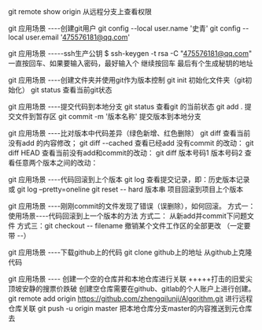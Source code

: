 git remote show origin       从远程分支上查看权限



git 应用场景   ----创建git用户
git config --local user.name '史青'
git config --local user.email '475576181@qq.com'

git 应用场景   -----ssh生产公钥 
$ ssh-keygen -t rsa -C "475576181@qq.com"
一直按回车、如果要输入密码，最好输入个
继续按回车
最后有个生成秘钥的地址  

git 应用场景   ----创建文件夹并使用git作为版本控制
git  init                    初始化文件夹（git初始化）
git  status                  查看当前git状态

git 应用场景   ----提交代码到本地分支
git status                   查看git 的当前状态
git add .                    提交文件到暂存区
git commit -m '版本名称'      提交版本到本地分支

git 应用场景   ----比对版本中代码差异（绿色新增、红色删除）
git diff                     查看当前没有add 的内容修改；
git diff --cached            查看已经add 没有commit 的改动：
git diff HEAD                查看当前没有add和commit的改动：
git diff 版本号码1 版本号码2      查看任意两个版本之间的改动：

git 应用场景   ----代码回滚到上个版本
git log                          查看提交记录，即：历史版本记录 或  git log –pretty=oneline
git reset -- hard 版本串         项目回滚到项目上个版本

git 应用场景   ----刚刚commit的文件发现了错误（误删除），如何回滚。
方式一：						    使用场景----代码回滚到上一个版本的方法
方式二：						 	从新add并commit下问题文件
方式三：git checkout -- filename 撤销某个文件工作区的全部更改 （一定要带 --）
	
git 应用场景   ----下载github上的代码
git clone   github上的地址    从github上克隆代码

git 应用场景   ---- 创建一个空的仓库并和本地仓库进行关联 +++++打击的旧爱尖顶坡安静的搜票价跌破
创建空仓库需要在github、gitlab的个人账户上进行创建。
git remote add origin https://github.com/zhengqilunji/Algorithm.git  进行远程仓库关联
git push -u origin master       把本地仓库分支master的内容推送到元仓库去
